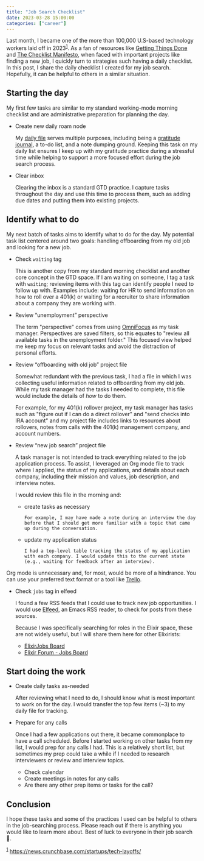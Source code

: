 ```yaml
---
title: "Job Search Checklist"
date: 2023-03-28 15:00:00
categories: ["career"]
---
```


Last month, I became one of the more than 100,000 U.S-based technology workers laid off in 2023<sup><a id="fnr.1" class="footref" href="#fn.1" role="doc-backlink">1</a></sup>. As a fan of resources like [Getting Things Done](https://www.goodreads.com/book/show/1633.Getting_Things_Done) and [The Checklist Manifesto](https://www.goodreads.com/book/show/6667514-the-checklist-manifesto), when faced with important projects like finding a new job, I quickly turn to strategies such having a daily checklist. In this post, I share the daily checklist I created for my job search. Hopefully, it can be helpful to others in a similar situation.

## Starting the day

My first few tasks are similar to my standard working-mode morning checklist and are administrative preparation for planning the day.

- Create new daily roam node

  My [daily file](https://www.orgroam.com/manual.html#org_002droam_002ddailies) serves multiple purposes, including being a [gratitude journal](/2021/12/2021-gratitude/), a to-do list, and a note dumping ground. Keeping this task on my daily list ensures I keep up with my gratitude practice during a stressful time while helping to support a more focused effort during the job search process.

- Clear inbox

  Clearing the inbox is a standard GTD practice. I capture tasks throughout the day and use this time to process them, such as adding due dates and putting them into existing projects.

## Identify what to do

My next batch of tasks aims to identify what to do for the day. My potential task list centered around two goals: handling offboarding from my old job and looking for a new job.

- Check `waiting` tag

  This is another copy from my standard morning checklist and another core concept in the GTD space. If I am waiting on someone, I tag a task with `waiting`; reviewing items with this tag can identify people I need to follow up with. Examples include: waiting for HR to send information on how to roll over a 401(k) or waiting for a recruiter to share information about a company they are working with.

- Review “unemployment” perspective

  The term "perspective" comes from using [OmniFocus](https://www.omnigroup.com/omnifocus/) as my task manager. Perspectives are saved filters, so this equates to "review all available tasks in the unemployment folder." This focused view helped me keep my focus on relevant tasks and avoid the distraction of personal efforts.

- Review “offboarding with old job” project file

  Somewhat redundant with the previous task, I had a file in which I was collecting useful information related to offboarding from my old job. While my task manager had the tasks I needed to complete, this file would include the details of _how_ to do them.

  For example, for my 401(k) rollover project, my task manager has tasks such as "figure out if I can do a direct rollover" and "send checks into IRA account" and my project file includes links to resources about rollovers, notes from calls with the 401(k) management company, and account numbers.

- Review “new job search” project file

  A task manager is not intended to track everything related to the job application process. To assist, I leveraged an Org mode file to track where I applied, the status of my applications, and details about each company, including their mission and values, job description, and interview notes.

  I would review this file in the morning and:

  - create tasks as necessary

        For example, I may have made a note during an interview the day before that I should get more familiar with a topic that came up during the conversation.

  - update my application status

        I had a top-level table tracking the status of my application with each company. I would update this to the current state (e.g., waiting for feedback after an interview).

Org mode is unnecessary and, for most, would be more of a hindrance. You can use your preferred text format or a tool like [Trello](https://trello.com/).

- Check `jobs` tag in elfeed

  I found a few RSS feeds that I could use to track new job opportunities. I would use [Elfeed](https://github.com/skeeto/elfeed), an Emacs RSS reader, to check for posts from these sources.

  Because I was specifically searching for roles in the Elixir space, these are not widely useful, but I will share them here for other Elixirists:

  - [ElixirJobs Board](https://elixirjobs.net/rss)
  - [Elixir Forum - Jobs Board](https://elixirforum.com/c/work/elixir-jobs/16.rss)

## Start doing the work

- Create daily tasks as-needed

  After reviewing what I need to do, I should know what is most important to work on for the day. I would transfer the top few items (~3) to my daily file for tracking.

- Prepare for any calls

  Once I had a few applications out there, it became commonplace to have a call scheduled. Before I started working on other tasks from my list, I would prep for any calls I had. This is a relatively short list, but sometimes my prep could take a while if I needed to research interviewers or review and interview topics.

  - Check calendar
  - Create meetings in notes for any calls
  - Are there any other prep items or tasks for the call?

## Conclusion

I hope these tasks and some of the practices I used can be helpful to others in the job-searching process. Please reach out if there is anything you would like to learn more about. Best of luck to everyone in their job search 💜.

<sup><a id="fn.1" href="#fnr.1">1</a></sup> <https://news.crunchbase.com/startups/tech-layoffs/>
